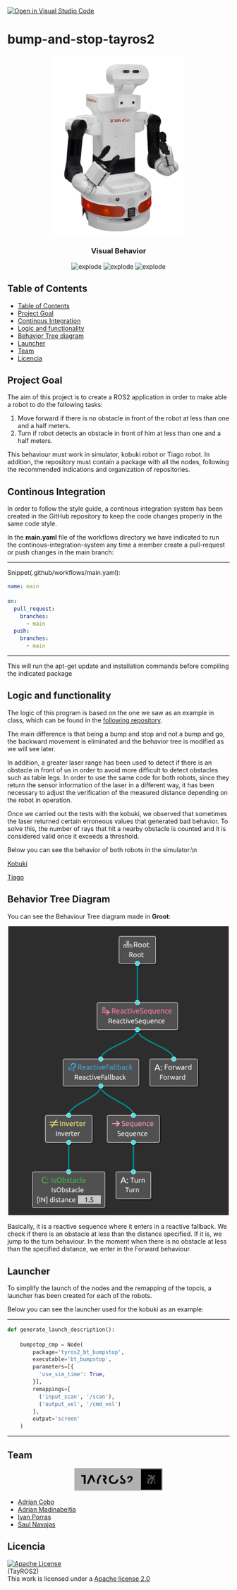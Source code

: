 [![Open in Visual Studio Code](https://classroom.github.com/assets/open-in-vscode-f059dc9a6f8d3a56e377f745f24479a46679e63a5d9fe6f495e02850cd0d8118.svg)](https://classroom.github.com/online_ide?assignment_repo_id=6870050&assignment_repo_type=AssignmentRepo)
# bump-and-stop-tayros2

<div align="center">
<img width=300px src="https://github.com/Docencia-fmrico/bump-and-stop-tayros2/blob/readme/resources/figures/tiago.jpg" alt="explode"></a>
</div>

<h3 align="center"> Visual Behavior </h3>

<div align="center">
<img width=100px src="https://img.shields.io/badge/status-finished-brightgreen" alt="explode"></a>
<img width=100px src="https://img.shields.io/badge/license-Apache-orange" alt="explode"></a>
<img width=90px src="https://img.shields.io/badge/team-TayRos2-yellow" alt="explode"></a>
</div>


## Table of Contents
- [Table of Contents](#table-of-contents)
- [Project Goal](#project-goal)
- [Continous Integration](#continous-integration)
- [Logic and functionality](#logic-and-functionality)
- [Behavior Tree diagram](#behavior-tree-diagram)
- [Launcher](#launcher)
- [Team](#team)
- [Licencia](#licencia)

## Project Goal

The aim of this project is to create a ROS2 application in order to make able a robot to do the following tasks:
 
  1. Move forward if there is no obstacle in front of the robot at less than one and a half meters.
  2. Turn if robot detects an obstacle in front of him at less than one and a half meters.

This behaviour must work in simulator, kobuki robot or Tiago robot. In addition, the repository must contain a package with all the nodes, following the recommended indications and organization of repositories.

## Continous Integration

In order to follow the style guide, a continous integration system has been created in the GitHub repository to keep the code changes properly in the same code style.

In the **main.yaml** file of the workflows directory we have indicated to run the continous-integration-system any time a member create a pull-request or push changes in the main branch:

-----------------------------------------------------------------------
Snippet(.github/workflows/main.yaml):
``` yaml
name: main

on:
  pull_request:
    branches:
      - main
  push:
    branches:
      - main
```
-----------------------------------------------------------------------

This will run the apt-get update and installation commands before compiling the indicated package 

## Logic and functionality
The logic of this program is based on the one we saw as an example in class, which can be found in the [following repository](https://github.com/fmrico/book_ros2/tree/main/br2_bt_bumpgo).

The main difference is that being a bump and stop and not a bump and go, the backward movement is eliminated and the behavior tree is modified as we will see later.

In addition, a greater laser range has been used to detect if there is an obstacle in front of us in order to avoid more difficult to detect obstacles such as table legs.
In order to use the same code for both robots, since they return the sensor information of the laser in a different way, it has been necessary to adjust the verification of the measured distance depending on the robot in operation.

Once we carried out the tests with the kobuki, we observed that sometimes the laser returned certain erroneous values that generated bad behavior. To solve this, the number of rays that hit a nearby obstacle is counted and it is considered valid once it exceeds a threshold.

Below you can see the behavior of both robots in the simulator:\n

[Kobuki](https://urjc-my.sharepoint.com/:i:/g/personal/i_porras_2020_alumnos_urjc_es/EXVMmvkCCJZBtpa2jxzttPABY6VZBY-V71muGdSRGfFyzw)


[Tiago](https://urjc-my.sharepoint.com/:i:/g/personal/i_porras_2020_alumnos_urjc_es/EenZVRT0luBMiDdr4DpoVywB02wBP9NeRiz9TUlyBtlH2g)


## Behavior Tree Diagram 

You can see the Behaviour Tree diagram made in **Groot**:

<div align="center">
<img width=500px src="https://github.com/Docencia-fmrico/bump-and-stop-tayros2/blob/readme/resources/figures/beh-tree.png" alt="explode"></a>
</div>

Basically, it is a reactive sequence where it enters in a reactive fallback. We check if there is an obstacle at less than the distance specified. If it is, we jump to the turn behaviour. In the moment when there is no obstacle at less than the specified distance, we enter in the Forward behaviour.

## Launcher

To simplify the launch of the nodes and the remapping of the topcis, a launcher has been created for each of the robots. 

Below you can see the launcher used for the kobuki as an example:

-----------------------------------------------------------------------
``` python
def generate_launch_description():

    bumpstop_cmp = Node(
        package='tyros2_bt_bumpstop',
        executable='bt_bumpstop',
        parameters=[{
          'use_sim_time': True,
        }],
        remappings=[
          ('input_scan', '/scan'),
          ('output_vel', '/cmd_vel')
        ],
        output='screen'
    )
``` 
-----------------------------------------------------------------------

## Team

<div align="center">
<img width=200px src="https://github.com/Docencia-fmrico/bump-and-stop-tayros2/blob/readme/resources/figures/logo.png" alt="explode"></a>
</div>

- [Adrian Cobo](https://github.com/AdrianCobo)
- [Adrian Madinabeitia](https://github.com/madport)
- [Ivan Porras](https://github.com/porrasp8)
- [Saul Navajas](https://github.com/SaulN99)

## Licencia 
<a rel="license" href="https://www.apache.org/licenses/LICENSE-2.0"><img alt="Apache License" style="border-width:0" src="https://www.apache.org/img/asf-estd-1999-logo.jpg" /></a><br/>(TayROS2) </a><br/>This work is licensed under a <a rel="license" href="https://www.apache.org/licenses/LICENSE-2.0">Apache license 2.0

